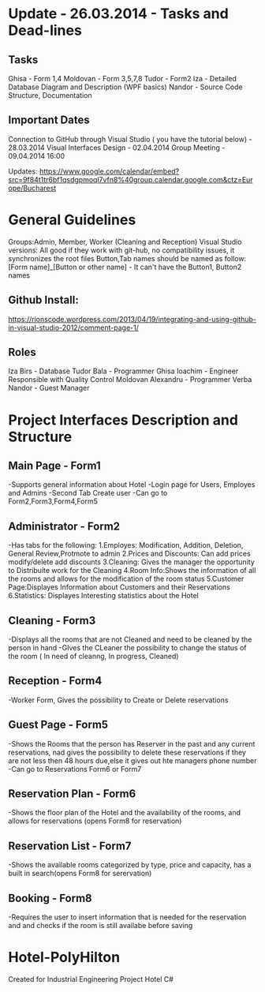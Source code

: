 Update - 26.03.2014 - Tasks and Dead-lines
==========================================

Tasks
-----
Ghisa - Form 1,4
Moldovan - Form 3,5,7,8
Tudor - Form2
Iza - Detailed Database Diagram and Description (WPF basics)
Nandor - Source Code Structure, Documentation

Important Dates
---------------
Connection to GitHub through Visual Studio ( you have the tutorial below)  - 28.03.2014
Visual Interfaces Design - 02.04.2014
Group Meeting - 09.04.2014 16:00

Updates: https://www.google.com/calendar/embed?src=9f84t1tr6bf1qsdgpmoql7vfn8%40group.calendar.google.com&ctz=Europe/Bucharest

General Guidelines
=================
Groups:Admin, Member, Worker (Cleaning and Reception)
Visual Studio versions: All good if they work with git-hub, no compatibility issues, it synchronizes the root files
Button,Tab names should be named as follow: [Form name]_[Button or other name] - It can't have the Button1, Button2 names 

Github Install:
---------------
https://rionscode.wordpress.com/2013/04/19/integrating-and-using-github-in-visual-studio-2012/comment-page-1/

Roles
-----
Iza Birs - Database
Tudor Bala - Programmer
Ghisa Ioachim - Engineer Responsible with Quality Control
Moldovan Alexandru - Programmer
Verba Nandor - Guest Manager



Project Interfaces Description and Structure
===========================================

Main Page - Form1
-----------------
-Supports general information about Hotel
-Login page for Users, Employes and Admins
-Second Tab Create user
-Can go to Form2,Form3,Form4,Form5

Administrator - Form2
---------------------
-Has tabs for the following:
1.Employes: Modification, Addition, Deletion, General Review,Protmote to admin
2.Prices and Discounts: Can add prices modify/delete add discounts
3.Cleaning: Gives the manager the opportunity to Distribuite work for the Cleaning
4.Room Info:Shows the information of all the rooms and allows for the modification of the room status
5.Customer Page:Displayes Information about Customers and their Reservations
6.Statistics: Displayes Interesting statistics about the Hotel

Cleaning - Form3
----------------
-Displays all the rooms that are not Cleaned and need to be cleaned by the person in hand
-GIves the CLeaner the possibility to change the status of the room ( In need of cleanng, In progress, Cleaned)

Reception - Form4
-----------------
-Worker Form, Gives the possibility to Create or Delete reservations

Guest Page - Form5
------------------
-Shows the Rooms that the person has Reserver in the past and any current reservations, nad gives the possibility to delete these reservations if they are not less then 48 hours due,else it gives out hte managers phone number
-Can go to Reservations Form6 or Form7

Reservation Plan - Form6
------------------------
-Shows the floor plan of the Hotel and the availability of the rooms, and allows for reservations (opens Form8 for reservation)


Reservation List - Form7
------------------------
-Shows the available rooms categorized by type, price and capacity, has a built in search(opens Form8 for serervation)

Booking - Form8
---------------
-Requires the user to insert information that is needed for the reservation and and checks if the room is still availabe before saving



Hotel-PolyHilton
================

Created for Industrial Engineering Project Hotel C#
